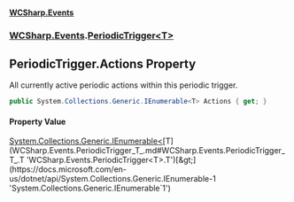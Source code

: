 #### [WCSharp.Events](README.md 'README')
### [WCSharp.Events](WCSharp.Events.md 'WCSharp.Events').[PeriodicTrigger&lt;T&gt;](WCSharp.Events.PeriodicTrigger_T_.md 'WCSharp.Events.PeriodicTrigger<T>')

## PeriodicTrigger<T>.Actions Property

All currently active periodic actions within this periodic trigger.

```csharp
public System.Collections.Generic.IEnumerable<T> Actions { get; }
```

#### Property Value
[System.Collections.Generic.IEnumerable&lt;](https://docs.microsoft.com/en-us/dotnet/api/System.Collections.Generic.IEnumerable-1 'System.Collections.Generic.IEnumerable`1')[T](WCSharp.Events.PeriodicTrigger_T_.md#WCSharp.Events.PeriodicTrigger_T_.T 'WCSharp.Events.PeriodicTrigger<T>.T')[&gt;](https://docs.microsoft.com/en-us/dotnet/api/System.Collections.Generic.IEnumerable-1 'System.Collections.Generic.IEnumerable`1')